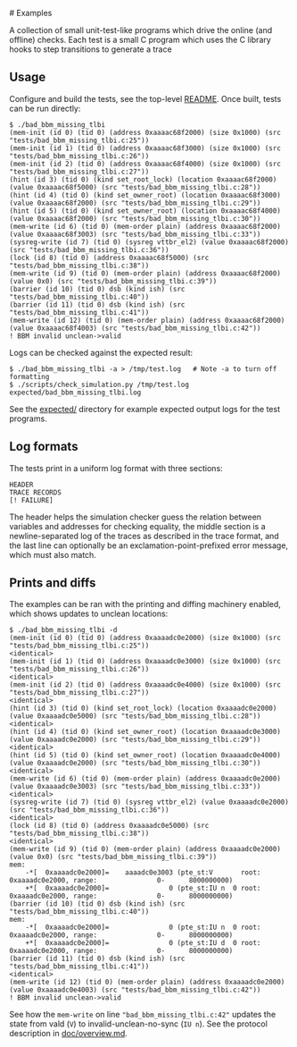 # Examples

A collection of small unit-test-like programs which drive the online (and offline) checks.
Each test is a small C program which uses the C library hooks to step transitions to generate a trace

Usage
---


Configure and build the tests, see the top-level [README](../README.md).
Once built, tests can be run directly:

```
$ ./bad_bbm_missing_tlbi
(mem-init (id 0) (tid 0) (address 0xaaaac68f2000) (size 0x1000) (src "tests/bad_bbm_missing_tlbi.c:25"))
(mem-init (id 1) (tid 0) (address 0xaaaac68f3000) (size 0x1000) (src "tests/bad_bbm_missing_tlbi.c:26"))
(mem-init (id 2) (tid 0) (address 0xaaaac68f4000) (size 0x1000) (src "tests/bad_bbm_missing_tlbi.c:27"))
(hint (id 3) (tid 0) (kind set_root_lock) (location 0xaaaac68f2000) (value 0xaaaac68f5000) (src "tests/bad_bbm_missing_tlbi.c:28"))
(hint (id 4) (tid 0) (kind set_owner_root) (location 0xaaaac68f3000) (value 0xaaaac68f2000) (src "tests/bad_bbm_missing_tlbi.c:29"))
(hint (id 5) (tid 0) (kind set_owner_root) (location 0xaaaac68f4000) (value 0xaaaac68f2000) (src "tests/bad_bbm_missing_tlbi.c:30"))
(mem-write (id 6) (tid 0) (mem-order plain) (address 0xaaaac68f2000) (value 0xaaaac68f3003) (src "tests/bad_bbm_missing_tlbi.c:33"))
(sysreg-write (id 7) (tid 0) (sysreg vttbr_el2) (value 0xaaaac68f2000) (src "tests/bad_bbm_missing_tlbi.c:36"))
(lock (id 8) (tid 0) (address 0xaaaac68f5000) (src "tests/bad_bbm_missing_tlbi.c:38"))
(mem-write (id 9) (tid 0) (mem-order plain) (address 0xaaaac68f2000) (value 0x0) (src "tests/bad_bbm_missing_tlbi.c:39"))
(barrier (id 10) (tid 0) dsb (kind ish) (src "tests/bad_bbm_missing_tlbi.c:40"))
(barrier (id 11) (tid 0) dsb (kind ish) (src "tests/bad_bbm_missing_tlbi.c:41"))
(mem-write (id 12) (tid 0) (mem-order plain) (address 0xaaaac68f2000) (value 0xaaaac68f4003) (src "tests/bad_bbm_missing_tlbi.c:42"))
! BBM invalid unclean->valid
```

Logs can be checked against the expected result:
```
$ ./bad_bbm_missing_tlbi -a > /tmp/test.log   # Note -a to turn off formatting
$ ./scripts/check_simulation.py /tmp/test.log expected/bad_bbm_missing_tlbi.log
```

See the [expected/](./expected/) directory for example expected output logs for the test programs.

Log formats
---

The tests print in a uniform log format with three sections:
```
HEADER
TRACE RECORDS
[! FAILURE]
```

The header helps the simulation checker guess the relation between variables and addresses for checking equality,
the middle section is a newline-separated log of the traces as described in the trace format,
and the last line can optionally be an exclamation-point-prefixed error message, which must also match.

Prints and diffs
---

The examples can be ran with the printing and diffing machinery enabled,
which shows updates to unclean locations:

```
$ ./bad_bbm_missing_tlbi -d
(mem-init (id 0) (tid 0) (address 0xaaaadc0e2000) (size 0x1000) (src "tests/bad_bbm_missing_tlbi.c:25"))
<identical>
(mem-init (id 1) (tid 0) (address 0xaaaadc0e3000) (size 0x1000) (src "tests/bad_bbm_missing_tlbi.c:26"))
<identical>
(mem-init (id 2) (tid 0) (address 0xaaaadc0e4000) (size 0x1000) (src "tests/bad_bbm_missing_tlbi.c:27"))
<identical>
(hint (id 3) (tid 0) (kind set_root_lock) (location 0xaaaadc0e2000) (value 0xaaaadc0e5000) (src "tests/bad_bbm_missing_tlbi.c:28"))
<identical>
(hint (id 4) (tid 0) (kind set_owner_root) (location 0xaaaadc0e3000) (value 0xaaaadc0e2000) (src "tests/bad_bbm_missing_tlbi.c:29"))
<identical>
(hint (id 5) (tid 0) (kind set_owner_root) (location 0xaaaadc0e4000) (value 0xaaaadc0e2000) (src "tests/bad_bbm_missing_tlbi.c:30"))
<identical>
(mem-write (id 6) (tid 0) (mem-order plain) (address 0xaaaadc0e2000) (value 0xaaaadc0e3003) (src "tests/bad_bbm_missing_tlbi.c:33"))
<identical>
(sysreg-write (id 7) (tid 0) (sysreg vttbr_el2) (value 0xaaaadc0e2000) (src "tests/bad_bbm_missing_tlbi.c:36"))
<identical>
(lock (id 8) (tid 0) (address 0xaaaadc0e5000) (src "tests/bad_bbm_missing_tlbi.c:38"))
<identical>
(mem-write (id 9) (tid 0) (mem-order plain) (address 0xaaaadc0e2000) (value 0x0) (src "tests/bad_bbm_missing_tlbi.c:39"))
mem:
    -*[  0xaaaadc0e2000]=    aaaadc0e3003 (pte_st:V       root:  0xaaaadc0e2000, range:               0-      8000000000)
    +*[  0xaaaadc0e2000]=               0 (pte_st:IU n  0 root:  0xaaaadc0e2000, range:               0-      8000000000)
(barrier (id 10) (tid 0) dsb (kind ish) (src "tests/bad_bbm_missing_tlbi.c:40"))
mem:
    -*[  0xaaaadc0e2000]=               0 (pte_st:IU n  0 root:  0xaaaadc0e2000, range:               0-      8000000000)
    +*[  0xaaaadc0e2000]=               0 (pte_st:IU d  0 root:  0xaaaadc0e2000, range:               0-      8000000000)
(barrier (id 11) (tid 0) dsb (kind ish) (src "tests/bad_bbm_missing_tlbi.c:41"))
<identical>
(mem-write (id 12) (tid 0) (mem-order plain) (address 0xaaaadc0e2000) (value 0xaaaadc0e4003) (src "tests/bad_bbm_missing_tlbi.c:42"))
! BBM invalid unclean->valid
```

See how the `mem-write` on line `"bad_bbm_missing_tlbi.c:42"` updates the state from vald (`V`) to invalid-unclean-no-sync (`IU n`). See the protocol description in [doc/overview.md](../doc/overview.md).
